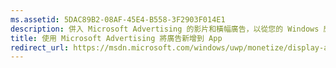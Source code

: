 ```yaml
---
ms.assetid: 5DAC89B2-08AF-45E4-B558-3F2903F014E1
description: 併入 Microsoft Advertising 的影片和橫幅廣告，以從您的 Windows 應用程式獲得更多利潤。 電腦、平板電腦和手機 Windows 應用程式中顯示的廣告。 您可以使用 Windows 開發人員中心儀表板即時監視您的廣告績效。
title: 使用 Microsoft Advertising 將廣告新增到 App
redirect_url: https://msdn.microsoft.com/windows/uwp/monetize/display-ads-in-your-app
---
```


 


<!--HONumber=Mar16_HO5-->


